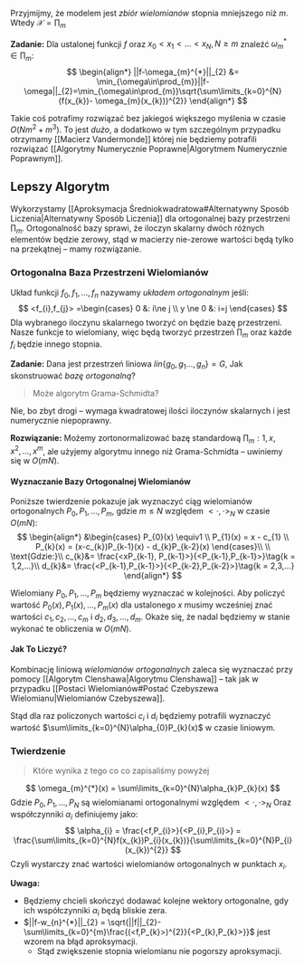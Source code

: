 Przyjmijmy, że modelem jest *zbiór wielomianów* stopnia mniejszego niż $m$.
Wtedy $\mathscr{X} = \prod_{m}$

**Zadanie:**
Dla ustalonej funkcji $f$ oraz $x_{0}<x_{1}<\dots<x_{N}, N \ge m$ znaleźć $\omega_{m}^{*}\in\prod_{m}$:
$$
\begin{align*}
||f-\omega_{m}^{*}||_{2} &= \min_{\omega\in\prod_{m}}||f-\omega||_{2}=\min_{\omega\in\prod_{m}}\sqrt{\sum\limits_{k=0}^{N}(f(x_{k})- \omega_{m}(x_{k}))^{2}}
\end{align*}
$$

Takie coś potrafimy rozwiązać bez jakiegoś większego myślenia w czasie $O(Nm^{2}+m^{3})$.
To jest *dużo*, a dodatkowo w tym szczególnym przypadku otrzymamy [[Macierz Vandermonde]] której nie będziemy potrafili rozwiązać [[Algorytmy Numerycznie Poprawne|Algorytmem Numerycznie Poprawnym]].

## Lepszy Algorytm

Wykorzystamy [[Aproksymacja Średniokwadratowa#Alternatywny Sposób Liczenia|Alternatywny Sposób Liczenia]] dla ortogonalnej bazy przestrzeni $\prod_{m}$.
Ortogonalność bazy sprawi, że iloczyn skalarny dwóch różnych elementów będzie zerowy, stąd w macierzy nie-zerowe wartości będą tylko na przekątnej – mamy rozwiązanie.

### Ortogonalna Baza Przestrzeni Wielomianów

Układ funkcji $f_{0},f_{1},\dots,f_{n}$ nazywamy *układem ortogonalnym* jeśli:
$$
<f_{i},f_{j}> =\begin{cases}
0 &: i\ne j \\
y \ne 0 &: i=j
\end{cases}
$$
Dla wybranego iloczynu skalarnego tworzyć on będzie bazę przestrzeni.
Nasze funkcje to wielomiany, więc będą tworzyć przestrzeń $\prod_{m}$ oraz każde $f_{i}$ będzie innego stopnia.

**Zadanie:**
Dana jest przestrzeń liniowa $lin\{g_{0},g_{1}\dots,g_{n}\} = G$, Jak skonstruować *bazę ortogonalną*?

> Może algorytm Grama-Schmidta?

Nie, bo zbyt drogi – wymaga kwadratowej ilości iloczynów skalarnych i jest numerycznie niepoprawny.

**Rozwiązanie:**
Możemy zortonormalizować bazę standardową $\prod_{m}:1,x,x^{2},\dots,x^{m}$, ale użyjemy algorytmu innego niż Grama-Schmidta – uwiniemy się w $O(mN)$.

#### Wyznaczanie Bazy Ortogonalnej Wielomianów

Poniższe twierdzenie pokazuje jak wyznaczyć ciąg wielomianów ortogonalnych $P_{0},P_{1},\dots,P_{m}$, gdzie $m \le N$ względem $<\cdot,\cdot>_{N}$ w czasie $O(mN)$:
$$
\begin{align*}
&\begin{cases}
P_{0}(x) \equiv1 \\
P_{1}(x) = x - c_{1} \\
P_{k}(x) = (x-c_{k})P_{k-1}(x) - d_{k}P_{k-2}(x)
\end{cases}\\
\\
\text{Gdzie:}\\
c_{k}&= \frac{<xP_{k-1}, P_{k-1}>}{<P_{k-1},P_{k-1}>}\tag{k = 1,2,...}\\
d_{k}&= \frac{<P_{k-1},P_{k-1}>}{<P_{k-2},P_{k-2}>}\tag{k = 2,3,...}
\end{align*}
$$

Wielomiany $P_{0},P_{1},\dots,P_{m}$ będziemy wyznaczać w kolejności.
Aby policzyć wartość $P_{0}(x),P_{1}(x),\dots,P_{m}(x)$ dla ustalonego $x$ musimy wcześniej znać wartości $c_{1},c_{2},\dots,c_{m}$ i $d_{2},d_{3},\dots,d_{m}$.
Okaże się, że nadal będziemy w stanie wykonać te obliczenia w $O(mN)$.

#### Jak To Liczyć?

Kombinację liniową *wielomianów ortogonalnych* zaleca się wyznaczać przy pomocy  [[Algorytm Clenshawa|Algorytmu Clenshawa]] – tak jak w przypadku [[Postaci Wielomianów#Postać Czebyszewa Wielomianu|Wielomianów Czebyszewa]].

Stąd dla raz policzonych wartości $c_{i}$ i $d_{i}$ będziemy potrafili wyznaczyć wartość $\sum\limits_{k=0}^{N}\alpha_{0}P_{k}(x)$ w czasie liniowym.

### Twierdzenie

> Które wynika z tego co co zapisaliśmy powyżej

$$
\omega_{m}^{*}(x) = \sum\limits_{k=0}^{N}\alpha_{k}P_{k}(x)
$$
Gdzie $P_{0},P_{1},\dots,P_{N}$ są wielomianami ortogonalnymi względem $<\cdot,\cdot>_{N}$
Oraz współczynniki $\alpha_{i}$ definiujemy jako:
$$
\alpha_{i} = \frac{<f,P_{i}>}{<P_{i},P_{i}>} = \frac{\sum\limits_{k=0}^{N}f(x_{k})P_{i}(x_{k})}{\sum\limits_{k=0}^{N}P_{i}(x_{k})^{2}}
$$
Czyli wystarczy znać wartości wielomianów ortogonalnych w punktach $x_{i}$.

**Uwaga:**
- Będziemy chcieli skończyć dodawać kolejne wektory ortogonalne, gdy ich współczynniki $\alpha_{i}$ będą bliskie zera.
- $||f-w_{n}^{*}||_{2} = \sqrt{||f||_{2}-\sum\limits_{k=0}^{m}\frac{(<f,P_{k}>)^{2}}{<P_{k},P_{k}>}}$ jest wzorem na błąd aproksymacji.
	- Stąd zwiększenie stopnia wielomianu nie pogorszy aproksymacji.